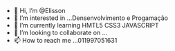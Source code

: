 - 👋 Hi, I’m @Elisson
- 👀 I’m interested in ...Densenvolvimento e Progamação
- 🌱 I’m currently learning  HMTL5 CSS3 JAVASCRIPT
- 💞️ I’m looking to collaborate on ...
- 📫 How to reach me ...011997051631

<!---
Elisson7/Elisson7 is a ✨ special ✨ repository because its `README.md` (this file) appears on your GitHub profile.
You can click the Preview link to take a look at your changes.
--->
